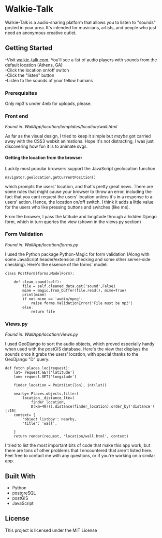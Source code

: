 # Walkie-Talk

Walkie-Talk is a audio-sharing platform that allows you to listen to "sounds" posted in your area. It's intended for musicians, artists, and people who just need an anonymous creative outlet.

## Getting Started

-Visit <a href="https://walkie-talk.com">walkie-talk.com</a>. You'll see a list of audio players with sounds from the default location (Athens, GA)</br>
-Click the location on/off switch</br>
-Click the "listen" button</br>
-Listen to the sounds of your fellow humans</br>

### Prerequisites

Only mp3's under 4mb for uploads, please.

### Front end
<i>Found in: WallApp/location/templates/location/wall.html</i>

As far as the visual design, I tried to keep it simple but <i>maybe</i> got carried away with the CSS3 webkit animations. Hope it's not distracting, I was just discovering how fun it is to animate svgs.


#### Getting the location from the browser
Luckily most popular browsers support the JavaScript geolocation function
```
navigator.geolocation.getCurrentPosition()
```
which prompts the users' location, and that's pretty great news. There are some rules that might cause your browser to throw an error, including the fact that you cant request the users' location unless it's in a response to a users' action. Hence, the location on/off switch. I think it adds a little value for the users who like pressing buttons and switches (like me).

From the browser, I pass the latitude and longitude through a hidden Django form, which in turn queries the view (shown in the views.py section)

### Form Validation
<i>Found in: WallApp/location/forms.py</i>

I used the Python package Python-Magic for form validation (Along with some JavaScript header/extension checking and some other server-side checking). Here's the essence of the forms' model:

```
class PostForm(forms.ModelForm):

	def clean_sound(self):
		file = self.cleaned_data.get('sound',False)
		mime = magic.from_buffer(file.read(), mime=True)
		print(mime)
		if not mime == 'audio/mpeg':
			raise forms.ValidationError('File must be mp3')
		else:
			return file
```

### Views.py
<i>Found in: WallApp/location/views.py</i>

I used GeoDjango to sort the audio objects, which proved especially handy when used with the postGIS database. Here's the view that displays the sounds once it grabs the users' location, with special thanks to the GeoDjango "D" query:
```
def fetch_places_loc(request):
	lat= request.GET['latitude']
	lon= request.GET['longitude']
	
	finder_location = Point(int(lon), int(lat))
	
	nearby= Places.objects.filter(
		location__distance_lte=(
			finder_location,
			D(km=40))).distance(finder_location).order_by('distance')[:10]
	context= {
		'object_listboy': nearby,
		'title': 'wall',

	}
	return render(request, 'location/wall.html', context)
```


I tried to list the most important bits of code that make this app work, but there are tons of other problems that I encountered that aren't listed here. Feel free to contact me with any questions, or if you're working on a similar app.

## Built With

* Python
* postgreSQL
* postGIS
* JavaScript


## License

This project is licensed under the MIT License 




